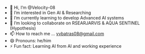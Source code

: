 - 👋 Hi, I’m @Velocity-08
- 👀 I’m interested in Gen AI & Researching
- 🌱 I’m currently learning to develop Advanced AI systems
- 💞️ I’m looking to collaborate on RSEARJARVIS & AQUA SENTINEL (Hypothesis)
- 📫 How to reach me ... vvbatras08@gmail.com
- 😄 Pronouns: he/him
- ⚡ Fun fact: Learning AI from AI and working experience

<!---
Velocity-08/Velocity-08 is a ✨ special ✨ repository because its `README.md` (this file) appears on your GitHub profile.
You can click the Preview link to take a look at your changes.
--->

